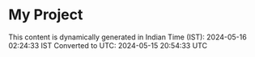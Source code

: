# My Project

This content is dynamically generated in Indian Time (IST): 2024-05-16 02:24:33 IST
Converted to UTC: 2024-05-15 20:54:33 UTC
